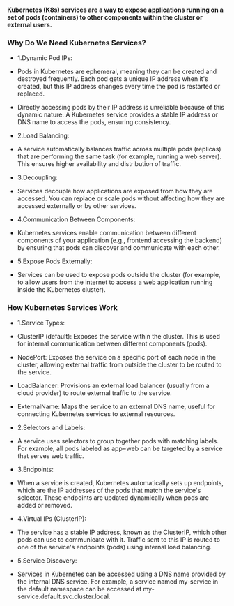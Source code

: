  #### Kubernetes (K8s) services are a way to expose applications running on a set of pods (containers) to other components within the cluster or external users.

### Why Do We Need Kubernetes Services?
- 1.Dynamic Pod IPs:
- Pods in Kubernetes are ephemeral, meaning they can be created and destroyed frequently. Each pod gets a unique IP address when it's created, but this IP address changes every time the pod is restarted or replaced.
- Directly accessing pods by their IP address is unreliable because of this dynamic nature. A Kubernetes service provides a stable IP address or DNS name to access the pods, ensuring consistency.

- 2.Load Balancing:
- A service automatically balances traffic across multiple pods (replicas) that are performing the same task (for example, running a web server). This ensures higher availability and distribution of traffic.

- 3.Decoupling:
- Services decouple how applications are exposed from how they are accessed. You can replace or scale pods without affecting how they are accessed externally or by other services.

- 4.Communication Between Components:
- Kubernetes services enable communication between different components of your application (e.g., frontend accessing the backend) by ensuring that pods can discover and communicate with each other.

- 5.Expose Pods Externally:
- Services can be used to expose pods outside the cluster (for example, to allow users from the internet to access a web application running inside the Kubernetes cluster).

### How Kubernetes Services Work
- 1.Service Types:
- ClusterIP (default): Exposes the service within the cluster. This is used for internal communication between different components (pods).
- NodePort: Exposes the service on a specific port of each node in the cluster, allowing external traffic from outside the cluster to be routed to the service.
- LoadBalancer: Provisions an external load balancer (usually from a cloud provider) to route external traffic to the service.
- ExternalName: Maps the service to an external DNS name, useful for connecting Kubernetes services to external resources.

- 2.Selectors and Labels:
- A service uses selectors to group together pods with matching labels. For example, all pods labeled as app=web can be targeted by a service that serves web traffic.

- 3.Endpoints:
- When a service is created, Kubernetes automatically sets up endpoints, which are the IP addresses of the pods that match the service's selector. These endpoints are updated dynamically when pods are added or removed.

- 4.Virtual IPs (ClusterIP):
- The service has a stable IP address, known as the ClusterIP, which other pods can use to communicate with it. Traffic sent to this IP is routed to one of the service's endpoints (pods) using internal load balancing.

- 5.Service Discovery:
- Services in Kubernetes can be accessed using a DNS name provided by the internal DNS service. For example, a service named my-service in the default namespace can be accessed at my-service.default.svc.cluster.local.




 

